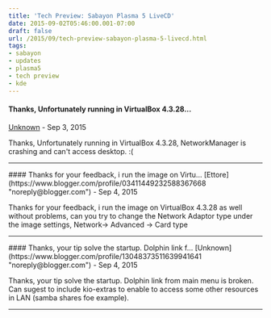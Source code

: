 ```yaml
---
title: 'Tech Preview: Sabayon Plasma 5 LiveCD'
date: 2015-09-02T05:46:00.001-07:00
draft: false
url: /2015/09/tech-preview-sabayon-plasma-5-livecd.html
tags: 
- sabayon
- updates
- plasma5
- tech preview
- kde
---
```


#### Thanks, Unfortunately running in VirtualBox 4.3.28...
[Unknown](https://www.blogger.com/profile/13048373511639941641 "noreply@blogger.com") - <time datetime="2015-09-02T08:36:36.416-07:00">Sep 3, 2015</time>

Thanks, Unfortunately running in VirtualBox 4.3.28, NetworkManager is crashing and can't access desktop. :(
<hr />
#### Thanks for your feedback, i run the image on Virtu...
[Ettore](https://www.blogger.com/profile/03411449232588367668 "noreply@blogger.com") - <time datetime="2015-09-03T10:27:44.048-07:00">Sep 4, 2015</time>

Thanks for your feedback, i run the image on VirtualBox 4.3.28 as well without problems, can you try to change the Network Adaptor type under the image settings, Network-> Advanced -> Card type
<hr />
#### Thanks, your tip solve the startup. Dolphin link f...
[Unknown](https://www.blogger.com/profile/13048373511639941641 "noreply@blogger.com") - <time datetime="2015-09-03T12:28:01.146-07:00">Sep 4, 2015</time>

Thanks, your tip solve the startup. Dolphin link from main menu is broken. Can sugest to include kio-extras to enable to access some other resources in LAN (samba shares foe example).
<hr />
